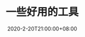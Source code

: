 ---
title: "一些好用的工具"
description: 笔记是研究的开始
date: "2020-2-20T21:00:00+08:00"
url: "/2020/2/20/tools.html"
---